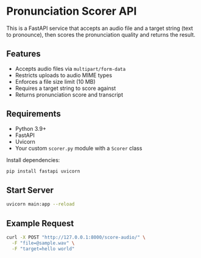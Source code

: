 # Pronunciation Scorer API

This is a FastAPI service that accepts an audio file and a target string (text to pronounce), then scores the pronunciation quality and returns the result.

## Features
- Accepts audio files via `multipart/form-data`
- Restricts uploads to audio MIME types
- Enforces a file size limit (10 MB)
- Requires a target string to score against
- Returns pronunciation score and transcript

## Requirements
- Python 3.9+
- FastAPI
- Uvicorn
- Your custom `scorer.py` module with a `Scorer` class

Install dependencies:

```bash
pip install fastapi uvicorn
```

## Start Server
```bash 
uvicorn main:app --reload
```
## Example Request
```bash 
curl -X POST "http://127.0.0.1:8000/score-audio/" \
  -F "file=@sample.wav" \
  -F "target=hello world"
```

